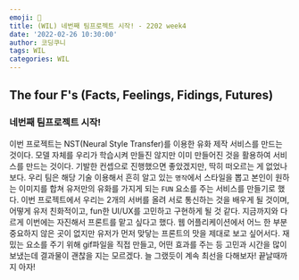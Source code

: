 ```yaml
---
emoji: 🧢
title: (WIL) 네번째 팀프로젝트 시작! - 2202 week4
date: '2022-02-26 10:30:00'
author: 코딩쿠니
tags: WIL
categories: WIL
--- 
```


## The four F's (Facts, Feelings, Fidings, Futures)
### 네번째 팀프로젝트 시작!
이번 프로젝트는 NST(Neural Style Transfer)를 이용한 유화 제작 서비스를 만드는 것이다. 모델 자체를 우리가 학습시켜 만들진 않지만 이미 만들어진 것을 활용하여 서비스를 만드는 것이다. 기발한 컨셉으로 진행했으면 좋았겠지만, 딱히 떠오르는 게 없었나보다. 우리 팀은 해당 기술 이용해서 흔히 알고 있는 `명작`에서 스타일을 뽑고 본인이 원하는 이미지를 합쳐 유저만의 유화를 가지게 되는 `FUN` 요소를 주는 서비스를 만들기로 했다. 이번 프로젝트에서 우리는 2개의 서버를 올려 서로 통신하는 것을 배우게 될 것이며, 어떻게 유저 친화적이고, fun한 UI/UX를 고민하고 구현하게 될 것 같다. 지금까지와 다르게 이번에는 자진해서 프론트를 맡고 싶다고 했다. 웹 어플리케이션에서 어느 한 부분 중요하지 않은 곳이 없지만 유저가 먼저 맞닿는 프론트의 맛을 제대로 보고 싶어서다. 재밌는 요소를 주기 위해 gif파일을 직접 만들고, 어떤 효과를 주는 등 고민과 시간을 많이 보냈는데 결과물이 괜찮을 지는 모르겠다. 늘 그랬듯이 계속 최선을 다해보자! 끝날때까지 아자!

```toc
```